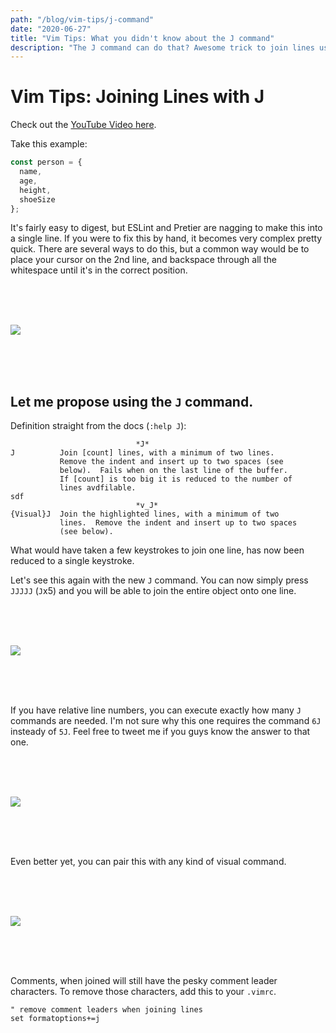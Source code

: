 ```yaml
---
path: "/blog/vim-tips/j-command"
date: "2020-06-27"
title: "Vim Tips: What you didn't know about the J command"
description: "The J command can do that? Awesome trick to join lines using the J command."
---
```


# Vim Tips: Joining Lines with **J**

Check out the [YouTube Video here](https://www.youtube.com/watch?v=s7bn7omnSU4&t=9s&ab_channel=DanielRyan).

Take this example:

```js
const person = {
  name,
  age,
  height,
  shoeSize
};
```

It's fairly easy to digest, but ESLint and Pretier are nagging to make this into a single line.
If you were to fix this by hand, it becomes very complex pretty quick. There are several ways
to do this, but a common way would be to place your cursor on the 2nd line, and backspace
through all the whitespace until it's in the correct position.

<br />
<br />
<br />

![](../../../gifs/j-command/before-j.gif)

<br />
<br />
<br />

## Let me propose using the `J` command.

Definition straight from the docs (`:help J`):
```
                            *J*
J          Join [count] lines, with a minimum of two lines.
           Remove the indent and insert up to two spaces (see
           below).  Fails when on the last line of the buffer.
           If [count] is too big it is reduced to the number of
           lines avdfilable.
sdf
                            *v_J*
{Visual}J  Join the highlighted lines, with a minimum of two
           lines.  Remove the indent and insert up to two spaces
           (see below).
```

What would have taken a few keystrokes to join one line, has now been reduced to a single keystroke.

Let's see this again with the new `J` command.
You can now simply press `JJJJJ` (`J`x5) and you will be able to join the entire object onto one line.

<br />
<br />
<br />

![](../../../gifs/j-command/after-j.gif)

<br />
<br />
<br />

If you have relative line numbers, you can execute exactly how many `J` commands are needed.
I'm not sure why this one requires the command `6J` insteady of `5J`. Feel free to tweet me if you
guys know the answer to that one.

<br />
<br />
<br />

![](../../../gifs/j-command/after-j-exact.gif)

<br />
<br />
<br />

Even better yet, you can pair this with any kind of visual command.

<br />
<br />
<br />

![](../../../gifs/j-command/after-j-visual.gif)

<br />
<br />
<br />

Comments, when joined will still have the pesky comment leader characters.
To remove those characters, add this to your `.vimrc`.

```vim
" remove comment leaders when joining lines
set formatoptions+=j
```
